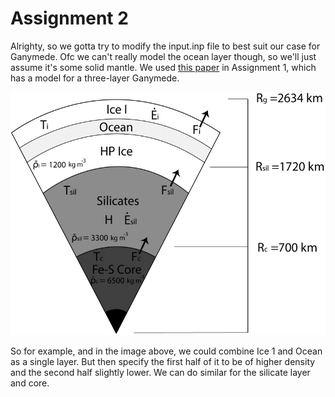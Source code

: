 # Assignment 2

Alrighty, so we gotta try to modify the input.inp file to best suit our case for Ganymede. Ofc we can't really model the ocean layer though, so we'll just assume it's some solid mantle. We used [this paper](https://www.sciencedirect.com/science/article/pii/S0019103508004132) in Assignment 1, which has a model for a three-layer Ganymede.

![Layer Model of Ganymede](./assets/layer_model.jpg)

So for example, and in the image above, we could combine Ice 1 and Ocean as a single layer. But then specify the first half of it to be of higher density and the second half slightly lower. We can do similar for the silicate layer and core.
